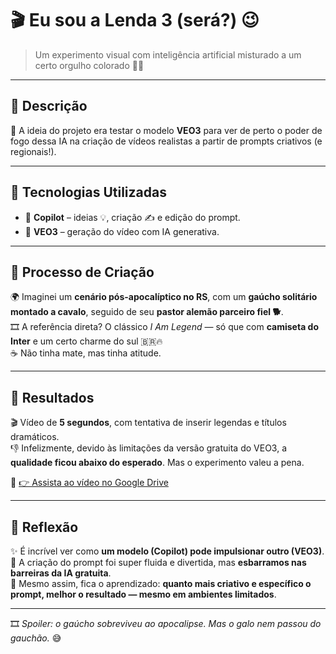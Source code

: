 # 🎬 Eu sou a Lenda 3 (será?) 😉

> Um experimento visual com inteligência artificial misturado a um certo orgulho colorado 💪🐴

---

## 📒 Descrição  
🧠 A ideia do projeto era testar o modelo **VEO3** para ver de perto o poder de fogo dessa IA na criação de vídeos realistas a partir de prompts criativos (e regionais!).

---

## 🤖 Tecnologias Utilizadas  
- 🧭 **Copilot** – ideias 💡, criação ✍️ e edição do prompt.  
- 🎥 **VEO3** – geração do vídeo com IA generativa.

---

## 🧐 Processo de Criação  
🌍 Imaginei um **cenário pós-apocalíptico no RS**, com um **gaúcho solitário montado a cavalo**, seguido de seu **pastor alemão parceiro fiel 🐕**.  
🎞️ A referência direta? O clássico *I Am Legend* — só que com **camiseta do Inter** e um certo charme do sul 🇧🇷🔥  
☕ Não tinha mate, mas tinha atitude.

---

## 🚀 Resultados  
🎬 Vídeo de **5 segundos**, com tentativa de inserir legendas e títulos dramáticos.  
👎 Infelizmente, devido às limitações da versão gratuita do VEO3, a **qualidade ficou abaixo do esperado**. Mas o experimento valeu a pena.

📎 [👉 Assista ao vídeo no Google Drive](https://drive.google.com/file/d/1Vl1SIg1NGAfyLNnQh4P_UKDY1jHXV4Nt/view?usp=sharing)

---

## 💭 Reflexão  
✨ É incrível ver como **um modelo (Copilot) pode impulsionar outro (VEO3)**.  
🔧 A criação do prompt foi super fluida e divertida, mas **esbarramos nas barreiras da IA gratuita**.  
🎯 Mesmo assim, fica o aprendizado: **quanto mais criativo e específico o prompt, melhor o resultado — mesmo em ambientes limitados**.

---

🎞️ *Spoiler: o gaúcho sobreviveu ao apocalipse. Mas o galo nem passou do gauchão.* 😅
